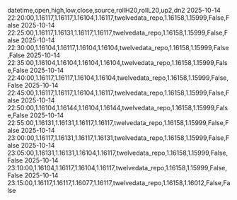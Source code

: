 datetime,open,high,low,close,source,rollH20,rollL20,up2,dn2
2025-10-14 22:20:00,1.16117,1.16117,1.16104,1.16117,twelvedata_repo,1.16158,1.15999,False,False
2025-10-14 22:25:00,1.16117,1.16131,1.16117,1.16117,twelvedata_repo,1.16158,1.15999,False,False
2025-10-14 22:30:00,1.16104,1.16117,1.16104,1.16104,twelvedata_repo,1.16158,1.15999,False,False
2025-10-14 22:35:00,1.16104,1.16104,1.16104,1.16104,twelvedata_repo,1.16158,1.15999,False,False
2025-10-14 22:40:00,1.16117,1.16117,1.16104,1.16104,twelvedata_repo,1.16158,1.15999,False,False
2025-10-14 22:45:00,1.16117,1.16117,1.16104,1.16117,twelvedata_repo,1.16158,1.15999,False,False
2025-10-14 22:50:00,1.16104,1.16144,1.16104,1.16144,twelvedata_repo,1.16158,1.15999,False,False
2025-10-14 22:55:00,1.16131,1.16131,1.16117,1.16117,twelvedata_repo,1.16158,1.15999,False,False
2025-10-14 23:00:00,1.16117,1.16131,1.16117,1.16131,twelvedata_repo,1.16158,1.15999,False,False
2025-10-14 23:05:00,1.16131,1.16131,1.16104,1.16117,twelvedata_repo,1.16158,1.15999,False,False
2025-10-14 23:10:00,1.16104,1.16117,1.16104,1.16117,twelvedata_repo,1.16158,1.15999,False,False
2025-10-14 23:15:00,1.16117,1.16117,1.16077,1.16117,twelvedata_repo,1.16158,1.16012,False,False

